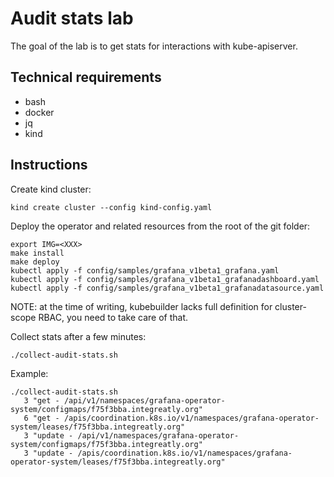 # Audit stats lab

The goal of the lab is to get stats for interactions with kube-apiserver.

## Technical requirements

- bash
- docker
- jq
- kind

## Instructions

Create kind cluster:

```shell
kind create cluster --config kind-config.yaml
```

Deploy the operator and related resources from the root of the git folder:

```shell
export IMG=<XXX>
make install
make deploy
kubectl apply -f config/samples/grafana_v1beta1_grafana.yaml
kubectl apply -f config/samples/grafana_v1beta1_grafanadashboard.yaml
kubectl apply -f config/samples/grafana_v1beta1_grafanadatasource.yaml
```

NOTE: at the time of writing, kubebuilder lacks full definition for cluster-scope RBAC, you need to take care of that.

Collect stats after a few minutes:

```shell
./collect-audit-stats.sh
```

Example:

```shell
./collect-audit-stats.sh
   3 "get - /api/v1/namespaces/grafana-operator-system/configmaps/f75f3bba.integreatly.org"
   6 "get - /apis/coordination.k8s.io/v1/namespaces/grafana-operator-system/leases/f75f3bba.integreatly.org"
   3 "update - /api/v1/namespaces/grafana-operator-system/configmaps/f75f3bba.integreatly.org"
   3 "update - /apis/coordination.k8s.io/v1/namespaces/grafana-operator-system/leases/f75f3bba.integreatly.org"
```
